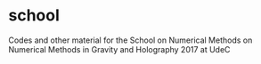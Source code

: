 # school
Codes and other material for the School on Numerical Methods on Numerical Methods in Gravity and Holography 2017 at UdeC
